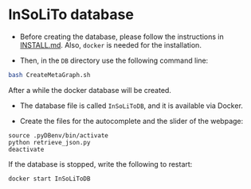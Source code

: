 # InSoLiTo database

* Before creating the database, please follow the instructions in [INSTALL.md](INSTALL.md). Also, `docker` is needed for the installation.

* Then, in the `DB` directory use the following command line:

```bash
bash CreateMetaGraph.sh 
```

After a while the docker database will be created.

* The database file is called `InSoLiToDB`, and it is available via Docker.

* Create the files for the autocomplete and the slider of the webpage:

```
source .pyDBenv/bin/activate
python retrieve_json.py
deactivate
```

If the database is stopped, write the following to restart:

```bash
docker start InSoLiToDB
```